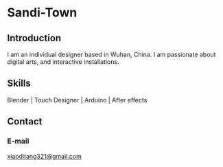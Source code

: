 # Sandi-Town
## Introduction
I am an individual designer based in Wuhan, China.
I am passionate about digital arts, and interactive installations.

## Skills
Blender | Touch Designer | Arduino | After effects 

## Contact
### E-mail 
xiaoditang321@gmail.com
